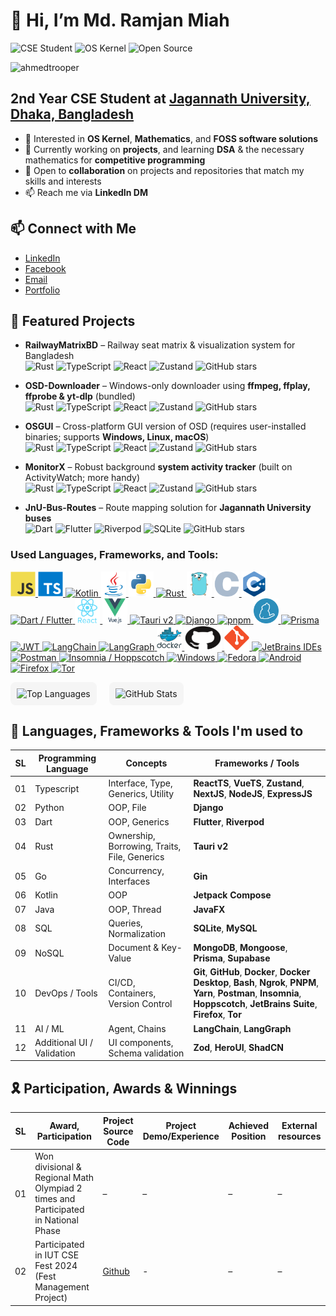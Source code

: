 # 👋 Hi, I’m Md. Ramjan Miah

![CSE Student](https://img.shields.io/badge/Student-CSE-blue)
![OS Kernel](https://img.shields.io/badge/Interest-OS%20Kernel-red)
![Open Source](https://img.shields.io/badge/Open%20Source-FOSS-green)

<p align="left"> 
  <img src="https://komarev.com/ghpvc/?username=ahmedtrooper&label=Profile%20views&color=0e75b6&style=flat" alt="ahmedtrooper" /> 
</p>

## 2nd Year CSE Student at [Jagannath University, Dhaka, Bangladesh](https://jnu.ac.bd/)

- 👀 Interested in **OS Kernel**, **Mathematics**, and **FOSS software solutions**
- 🌱 Currently working on **projects**, and learning **DSA** & the necessary mathematics for **competitive programming**
- 💞️ Open to **collaboration** on projects and repositories that match my skills and interests
- 📫 Reach me via **LinkedIn DM**

## 📫 Connect with Me

- [LinkedIn](https://www.linkedin.com/in/ahmedtrooper/)
- [Facebook](https://web.facebook.com/profile.php?id=100093120975762)
- [Email](mailto:b220305006@cse.jnu.ac.bd)
- [Portfolio](https://personal-portfolio-ahmedtroopers-projects.vercel.app/)

## 🚀 Featured Projects

- **RailwayMatrixBD** – Railway seat matrix & visualization system for Bangladesh  
  ![Rust](https://img.shields.io/badge/Rust-000000?logo=rust&logoColor=white)
  ![TypeScript](https://img.shields.io/badge/TypeScript-3178C6?logo=typescript&logoColor=white)
  ![React](https://img.shields.io/badge/React-61DAFB?logo=react&logoColor=black)
  ![Zustand](https://img.shields.io/badge/Zustand-000000?logo=zustand)
  ![GitHub stars](https://img.shields.io/github/stars/AhmedTrooper/RailwayMatrixBD?style=social)

- **OSD-Downloader** – Windows-only downloader using **ffmpeg, ffplay, ffprobe & yt-dlp** (bundled)  
  ![Rust](https://img.shields.io/badge/Rust-000000?logo=rust&logoColor=white)
  ![TypeScript](https://img.shields.io/badge/TypeScript-3178C6?logo=typescript&logoColor=white)
  ![React](https://img.shields.io/badge/React-61DAFB?logo=react&logoColor=black)
  ![Zustand](https://img.shields.io/badge/Zustand-000000?logo=zustand)
  ![GitHub stars](https://img.shields.io/github/stars/AhmedTrooper/OSD-Downloader?style=social)

- **OSGUI** – Cross-platform GUI version of OSD (requires user-installed binaries; supports **Windows, Linux, macOS**)  
  ![Rust](https://img.shields.io/badge/Rust-000000?logo=rust&logoColor=white)
  ![TypeScript](https://img.shields.io/badge/TypeScript-3178C6?logo=typescript&logoColor=white)
  ![React](https://img.shields.io/badge/React-61DAFB?logo=react&logoColor=black)
  ![Zustand](https://img.shields.io/badge/Zustand-000000?logo=zustand)
  ![GitHub stars](https://img.shields.io/github/stars/AhmedTrooper/OSGUI?style=social)

- **MonitorX** – Robust background **system activity tracker** (built on ActivityWatch; more handy)  
  ![Rust](https://img.shields.io/badge/Rust-000000?logo=rust&logoColor=white)
  ![TypeScript](https://img.shields.io/badge/TypeScript-3178C6?logo=typescript&logoColor=white)
  ![React](https://img.shields.io/badge/React-61DAFB?logo=react&logoColor=black)
  ![Zustand](https://img.shields.io/badge/Zustand-000000?logo=zustand)
  ![GitHub stars](https://img.shields.io/github/stars/AhmedTrooper/MonitorX?style=social)

- **JnU-Bus-Routes** – Route mapping solution for **Jagannath University buses**  
  ![Dart](https://img.shields.io/badge/Dart-0175C2?logo=dart&logoColor=white)
  ![Flutter](https://img.shields.io/badge/Flutter-02569B?logo=flutter&logoColor=white)
  ![Riverpod](https://img.shields.io/badge/Riverpod-000000?logo=riverpod)
  ![SQLite](https://img.shields.io/badge/SQLite-07405E?logo=sqlite&logoColor=white)
  ![GitHub stars](https://img.shields.io/github/stars/AhmedTrooper/JnU-Bus-Routes?style=social)

<h3 align="left">Used Languages, Frameworks, and Tools:</h3>

<p align="left">
  <!-- Programming Languages -->
  <a href="https://www.javascript.com/" target="_blank" rel="noreferrer">
    <img src="https://raw.githubusercontent.com/devicons/devicon/master/icons/javascript/javascript-original.svg" alt="JavaScript" width="40" height="40"/>
  </a>
  <a href="https://www.typescriptlang.org/" target="_blank" rel="noreferrer">
    <img src="https://raw.githubusercontent.com/devicons/devicon/master/icons/typescript/typescript-original.svg" alt="TypeScript" width="40" height="40"/>
  </a>
  <a href="https://kotlinlang.org/" target="_blank" rel="noreferrer">
    <img src="https://upload.wikimedia.org/wikipedia/commons/7/74/Kotlin_Icon.png" alt="Kotlin" width="40" height="40"/>
  </a>
  <a href="https://www.java.com/" target="_blank" rel="noreferrer">
    <img src="https://raw.githubusercontent.com/devicons/devicon/master/icons/java/java-original.svg" alt="Java" width="40" height="40"/>
  </a>
  <a href="https://www.python.org/" target="_blank" rel="noreferrer">
    <img src="https://raw.githubusercontent.com/devicons/devicon/master/icons/python/python-original.svg" alt="Python" width="40" height="40"/>
  </a>
  <a href="https://www.rust-lang.org/" target="_blank" rel="noreferrer">
    <img src="https://www.svgrepo.com/show/374056/rust.svg" alt="Rust" width="40" height="40"/>
  </a>
  <a href="https://golang.org/" target="_blank" rel="noreferrer">
    <img src="https://raw.githubusercontent.com/devicons/devicon/master/icons/go/go-original.svg" alt="Golang" width="40" height="40"/>
  </a>
  <a href="https://www.cprogramming.com/" target="_blank" rel="noreferrer">
    <img src="https://raw.githubusercontent.com/devicons/devicon/master/icons/c/c-original.svg" alt="C" width="40" height="40"/>
  </a>
  <a href="https://www.w3schools.com/cpp/" target="_blank" rel="noreferrer">
    <img src="https://raw.githubusercontent.com/devicons/devicon/master/icons/cplusplus/cplusplus-original.svg" alt="C++" width="40" height="40"/>
  </a>
  <a href="https://flutter.dev/" target="_blank" rel="noreferrer">
    <img src="https://www.vectorlogo.zone/logos/flutterio/flutterio-icon.svg" alt="Dart / Flutter" width="40" height="40"/>
  </a>

  <!-- Frameworks / Libraries -->
  <a href="https://reactjs.org/" target="_blank" rel="noreferrer">
    <img src="https://raw.githubusercontent.com/devicons/devicon/master/icons/react/react-original-wordmark.svg" alt="React" width="40" height="40"/>
  </a>
  <a href="https://vuejs.org/" target="_blank" rel="noreferrer">
    <img src="https://raw.githubusercontent.com/devicons/devicon/master/icons/vuejs/vuejs-original-wordmark.svg" alt="Vue" width="40" height="40"/>
  </a>
  <a href="https://tauri.app/" target="_blank" rel="noreferrer">
    <img src="https://tauri.app/_astro/logo.DCjQDXhk_176nMr.svg" alt="Tauri v2" width="80" height="40"/>
  </a>
  <a href="https://www.djangoproject.com/" target="_blank" rel="noreferrer">
    <img src="https://cdn.worldvectorlogo.com/logos/django.svg" alt="Django" width="40" height="40"/>
  </a>
  <a href="https://pnpm.io/" target="_blank" rel="noreferrer">
    <img src="https://img.shields.io/badge/pnpm-000000?style=flat&logo=pnpm&logoColor=white" alt="pnpm" width="60" height="40"/>
  </a>
  <a href="https://yarnpkg.com/" target="_blank" rel="noreferrer">
    <img src="https://raw.githubusercontent.com/devicons/devicon/master/icons/yarn/yarn-original.svg" alt="Yarn" width="40" height="40"/>
  </a>
  <a href="https://www.prisma.io/" target="_blank" rel="noreferrer">
    <img src="https://www.prisma.io/logo-white.svg" alt="Prisma" width="80" height="40"/>
  </a>
  <a href="https://jwt.io/" target="_blank" rel="noreferrer">
    <img src="https://img.shields.io/badge/JWT-000000?style=flat&logo=json-web-tokens&logoColor=white" alt="JWT" width="80" height="40"/>
  </a>
  <a href="https://www.langchain.com/" target="_blank" rel="noreferrer">
    <img src="https://img.shields.io/badge/LangChain-000000?style=flat&logo=langchain&logoColor=white" alt="LangChain" width="80" height="40"/>
  </a>
  <a href="https://langgraph.com/" target="_blank" rel="noreferrer">
    <img src="https://img.shields.io/badge/LangGraph-000000?style=flat&logo=langgraph&logoColor=white" alt="LangGraph" width="80" height="40"/>
  </a>

  <!-- Dev Tools / Platforms -->
  <a href="https://www.docker.com/" target="_blank" rel="noreferrer">
    <img src="https://raw.githubusercontent.com/devicons/devicon/master/icons/docker/docker-original-wordmark.svg" alt="Docker" width="40" height="40"/>
  </a>
  <a href="https://desktop.github.com/" target="_blank" rel="noreferrer">
    <img src="https://raw.githubusercontent.com/devicons/devicon/master/icons/github/github-original.svg" alt="GitHub" width="60" height="40"/>
  </a>
  <a href="https://git-scm.com/" target="_blank" rel="noreferrer">
    <img src="https://raw.githubusercontent.com/devicons/devicon/master/icons/git/git-original.svg" alt="Git" width="40" height="40"/>
  </a>
  <a href="https://www.jetbrains.com/" target="_blank" rel="noreferrer">
    <img src="https://img.shields.io/badge/JetBrains-IDE-000000?style=flat&logo=jetbrains&logoColor=white" alt="JetBrains IDEs" width="100" height="40"/>
  </a>
  <a href="https://www.postman.com/" target="_blank" rel="noreferrer">
    <img src="https://www.vectorlogo.zone/logos/getpostman/getpostman-icon.svg" alt="Postman" width="40" height="40"/>
  </a>
  <a href="https://insomnia.rest/" target="_blank" rel="noreferrer">
    <img src="https://insomnia.rest/images/insomnia-logo.svg" alt="Insomnia / Hoppscotch" width="160" height="40"/>
  </a>

  <!-- OS / Browsers -->
  <a href="https://www.microsoft.com/en-us/windows" target="_blank" rel="noreferrer">
    <img src="https://img.shields.io/badge/Windows-0078D6?style=flat&logo=windows&logoColor=white" alt="Windows" width="80" height="40"/>
  </a>
  <a href="https://www.fedoraproject.org/" target="_blank" rel="noreferrer">
    <img src="https://upload.wikimedia.org/wikipedia/commons/3/3f/Fedora_logo.svg" alt="Fedora" width="40" height="40"/>
  </a>
  <a href="https://www.android.com/" target="_blank" rel="noreferrer">
    <img src="https://upload.wikimedia.org/wikipedia/commons/d/d7/Android_robot.svg" alt="Android" width="40" height="40"/>
  </a>
  <a href="https://www.mozilla.org/en-US/firefox/new/" target="_blank" rel="noreferrer">
    <img src="https://img.shields.io/badge/Firefox-FF7139?style=flat&logo=firefox&logoColor=white" alt="Firefox" width="80" height="40"/>
  </a>
  <a href="https://www.torproject.org/" target="_blank" rel="noreferrer">
    <img src="https://img.shields.io/badge/Tor-000000?style=flat&logo=tor&logoColor=white" alt="Tor" width="60" height="40"/>
  </a>
</p>

<div style="display: flex; flex-wrap: wrap; gap: 20px; align-items: flex-start;">

  <!-- Top Languages (only main languages + frameworks you want) -->
  <div>
    <img 
  src="https://github-readme-stats.vercel.app/api/top-langs/?username=ahmedtrooper&hide=c,cpp,c++,javascript,html,css,json,cmake,scss,markdown,xml,txt&show_icons=true&locale=en&layout=compact" 
  alt="Top Languages" 
  style="border-radius: 8px; padding: 10px; background-color: #f5f5f5;"
>

  </div>

  <!-- General GitHub Stats -->
  <div>
    <img 
      src="https://github-readme-stats.vercel.app/api?username=ahmedtrooper&show_icons=true&locale=en" 
      alt="GitHub Stats" 
      style="border-radius: 8px; padding: 10px; background-color: #f5f5f5;"
    >
  </div>

</div>

## 🧨 Languages, Frameworks & Tools I'm used to

| SL  | Programming Language       | Concepts                                     | Frameworks / Tools                                                                                                                                                                 |
| --- | -------------------------- | -------------------------------------------- | ---------------------------------------------------------------------------------------------------------------------------------------------------------------------------------- |
| 01  | Typescript                 | Interface, Type, Generics, Utility           | **ReactTS**, **VueTS**, **Zustand**, **NextJS**, **NodeJS**, **ExpressJS**                                                                                                         |
| 02  | Python                     | OOP, File                                    | **Django**                                                                                                                                                                         |
| 03  | Dart                       | OOP, Generics                                | **Flutter**, **Riverpod**                                                                                                                                                          |
| 04  | Rust                       | Ownership, Borrowing, Traits, File, Generics | **Tauri v2**                                                                                                                                                                       |
| 05  | Go                         | Concurrency, Interfaces                      | **Gin**                                                                                                                                                                            |
| 06  | Kotlin                     | OOP                                          | **Jetpack Compose**                                                                                                                                                                |
| 07  | Java                       | OOP, Thread                                  | **JavaFX**                                                                                                                                                                         |
| 08  | SQL                        | Queries, Normalization                       | **SQLite**, **MySQL**                                                                                                                                                              |
| 09  | NoSQL                      | Document & Key-Value                         | **MongoDB**, **Mongoose**, **Prisma**, **Supabase**                                                                                                                                |
| 10  | DevOps / Tools             | CI/CD, Containers, Version Control           | **Git**, **GitHub**, **Docker**, **Docker Desktop**, **Bash**, **Ngrok**, **PNPM**, **Yarn**, **Postman**, **Insomnia**, **Hoppscotch**, **JetBrains Suite**, **Firefox**, **Tor** |
| 11  | AI / ML                    | Agent, Chains                                | **LangChain**, **LangGraph**                                                                                                                                                       |
| 12  | Additional UI / Validation | UI components, Schema validation             | **Zod**, **HeroUI**, **ShadCN**                                                                                                                                                    |

## 🎗️ Participation, Awards & Winnings

| SL  | Award, Participation                                                               | Project Source Code                                        | Project Demo/Experience | Achieved Position | External resources |
| --- | ---------------------------------------------------------------------------------- | ---------------------------------------------------------- | ----------------------- | ----------------- | ------------------ |
| 01  | Won divisional & Regional Math Olympiad 2 times and Participated in National Phase | –                                                          | –                       | –                 | –                  |
| 02  | Participated in IUT CSE Fest 2024 (Fest Management Project)                        | [Github](https://github.com/AhmedTrooper/AIFestManagement) | -                       | –                 | –                  |
